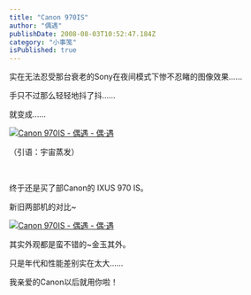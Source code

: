 ```yaml
---
title: "Canon 970IS"
author: "偶遇"
publishDate: 2008-08-03T10:52:47.184Z
category: "小事笺"
isPublished: true
---
```


<P>实在无法忍受那台衰老的Sony在夜间模式下惨不忍睹的图像效果……</P>
<P>手只不过那么轻轻地抖了抖……</P>
<P>就变成……</P>
<P><A href="http://img.blog.163.com/photo/mwQ7BBl4ML7uM_RgcWGpjg==/4523865825694607712.jpg" target=_blank><IMG title="Canon 970IS - 偶遇 - 偶·遇" alt="Canon 970IS - 偶遇 - 偶·遇" src="http://img.blog.163.com/photo/mwQ7BBl4ML7uM_RgcWGpjg==/4523865825694607712.jpg"></A></P>
<P>（引语：宇宙蒸发）</P>
<P>&nbsp;</P>
<P>终于还是买了部Canon的 IXUS 970 IS。</P>
<P>新旧两部机的对比~</P>
<P><A href="http://img.blog.163.com/photo/7dDplX8umTqv6mYfEBleCA==/1144758730283093875.jpg" target=_blank><IMG title="Canon 970IS - 偶遇 - 偶·遇" alt="Canon 970IS - 偶遇 - 偶·遇" src="http://img.blog.163.com/photo/7dDplX8umTqv6mYfEBleCA==/1144758730283093875.jpg"></A></P>
<P>其实外观都是蛮不错的~金玉其外。</P>
<P>只是年代和性能差别实在太大……</P>
<P>我亲爱的Canon以后就用你啦！</P>